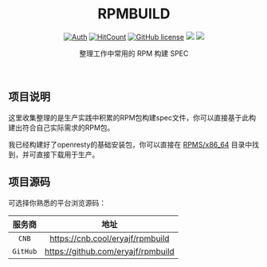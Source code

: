 <div align="center">
<h1>RPMBUILD</h1>

[![Auth](https://img.shields.io/badge/Auth-eryajf-ff69b4)](https://github.com/eryajf)
[![HitCount](https://views.whatilearened.today/views/github/eryajf/rpmbuild.svg)](https://github.com/eryajf/rpmbuild)
[![GitHub license](https://img.shields.io/github/license/eryajf/rpmbuild)](https://github.com/eryajf/rpmbuild/blob/main/LICENSE)
[![](https://img.shields.io/badge/%E5%8D%9A%E5%AE%A2-%E4%BA%8C%E4%B8%AB%E8%AE%B2%E6%A2%B5-d7b1bf?logo=Blogger)](https://wiki.eryajf.net)
[![](https://img.shields.io/badge/Awesome-MyStarList-c780fa?logo=Awesome-Lists)](https://github.com/eryajf/awesome-stars-eryajf#readme)

<p> 整理工作中常用的 RPM 构建 SPEC </p>

<img src="https://cnb.cool/66666/resource/-/git/raw/main/img/hengtiao.gif" width="100%" height="1">
</div><br>

</div>

## 项目说明

这里收集整理的是生产实践中积累的RPM包构建spec文件，你可以直接基于此构建出符合自己实际需求的RPM包。

我已经构建好了openresty的基础安装包，你可以直接在 [RPMS/x86_64](./RPMS/x86_64/) 目录中找到，并可直接下载用于生产。

## 项目源码

可选择你熟悉的平台浏览源码：

|   服务商   |                   地址                   |
| :------: | :------------------------------------------: |
|  `CNB`  | <https://cnb.cool/eryajf/rpmbuild>  |
| `GitHub` | <https://github.com/eryajf/rpmbuild> |